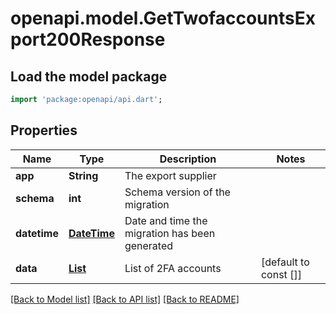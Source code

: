 # openapi.model.GetTwofaccountsExport200Response

## Load the model package
```dart
import 'package:openapi/api.dart';
```

## Properties
Name | Type | Description | Notes
------------ | ------------- | ------------- | -------------
**app** | **String** | The export supplier | 
**schema** | **int** | Schema version of the migration | 
**datetime** | [**DateTime**](DateTime.md) | Date and time the migration has been generated | 
**data** | [**List<Model2FAccountExport>**](Model2FAccountExport.md) | List of 2FA accounts | [default to const []]

[[Back to Model list]](../README.md#documentation-for-models) [[Back to API list]](../README.md#documentation-for-api-endpoints) [[Back to README]](../README.md)


